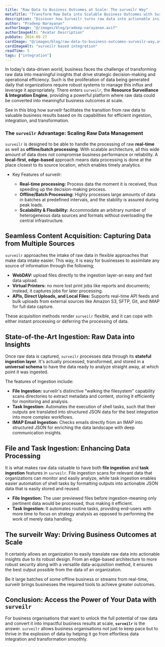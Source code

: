 ```yaml
---
title: "Raw Data to Business Outcomes at Scale: The surveilr Way"
metaTitle: "Transform Raw Data into Scalable Business Outcomes with Surveilr"
description: "Discover how Surveilr turns raw data into actionable insights, enhancing decision-making and operational efficiency for data-driven organizations."
author: "Pradeep Narayanan"
authorImage: "@/images/blog/pradeep-narayanan.avif"
authorImageAlt: "Avatar Description"
pubDate: 2024-09-27
cardImage: "@/images/blog/raw-data-to-business-outcomes-surveilr-way.avif"
cardImageAlt: "surveilr based integration"
readTime: 5
tags: ["integration"]
---
```


In today's data-driven world, business faces the challenge of transforming raw data into meaningful insights that drive strategic decision-making and operational efficiency. Such is the proliferation of data being generated daily that organizations require robust systems to manage this influx and leverage it appropriately. There enters `surveilr`, the **Resource Surveillance & Integration Engine**, providing a powerful platform where raw data could be converted into meaningful business outcomes at scale.

See in this blog how surveilr facilitates the transition from raw data to valuable business results based on its capabilities for efficient ingestion, integration, and transformation.


### The `surveilr` Advantage: Scaling Raw Data Management

`surveilr` is designed to be able to handle the processing of raw **real-time** as well as **offline/batch processing**. With scalable architecture, all this wide amount of data does not compromise business performance or reliability. A **local-first**, **edge-based** approach means data processing is done at the place closest to its source location, which enables timely analytics.

- Key Features of surveilr:

    - **Real-time processing:** Process data the moment it is received, thus speeding up the decision-making process.
    - **Offline/Batch Processing:** Highly processes large amounts of data in batches at predefined intervals, and the stability is assured during peak loads.
    - **Scalability & Flexibility:** Accommodate an arbitrary number of heterogeneous data sources and formats without overloading the central infrastructure.


## Seamless Content Acquisition: Capturing Data from Multiple Sources

`surveilr` approaches the intake of raw data in flexible approaches that make data intake easier. This way, it is easy for businesses to assimilate any source of information through the following;

- **WebDAV:** upload files directly to the ingestion layer-an easy and fast data upload.
- **Virtual Printers:** no more lost print jobs like reports and documents; instead, it captures jobs for later processing.
- **APIs, Direct Uploads, and Local Files:** Supports real-time API feeds and bulk uploads from external sources like Amazon S3, SFTP, Git, and IMAP for full data capture.

These acquisition methods render `surveilr` flexible, and it can cope with either instant processing or deferring the processing of data.

## State-of-the-Art Ingestion: Raw Data into Insights

Once raw data is captured, `surveilr` processes data through its **stateful ingestion layer**. It's actually processed, transformed, and stored in a **universal schema** to have the data ready to analyze straight away, at which point it was ingested.

The features of Ingestion include:

- **File Ingestion:** surveilr's distinctive "walking the filesystem" capability scans directories to extract metadata and content, storing it efficiently for monitoring and analysis.
- **Task Ingestion:** Automates the execution of shell tasks, such that their outputs are translated into structured JSON data for the best integration into more complex workflows.
- **IMAP Email Ingestion:** Checks emails directly from an IMAP into structured JSON for enriching the data landscape with deep communication insights.


## File and Task Ingestion: Enhancing Data Processing

It is what makes raw data valuable to have both **file ingestion** and **task ingestion** features in `surveilr`. File ingestion scans for relevant data that organizations can monitor and easily analyze, while task ingestion enables easier automation of shell tasks by formatting outputs into actionable JSON data that is easily stored and reused.

- **File Ingestion:** The user previewed files before ingestion-meaning only pertinent data would be processed, thus making it efficient.
- **Task Ingestion:** It automates routine tasks, providing end-users with more time to focus on strategy analysis as opposed to performing the work of merely data handling.


## The surveilr Way: Driving Business Outcomes at Scale

It certainly allows an organization to easily translate raw data into actionable insights due to its robust design. From an edge-based architecture to more robust security along with a versatile data-acquisition method, it ensures the best output possible from the data of an organization.

Be it large batches of some offline business or streams from real-time, surveilr brings businesses the required tools to achieve greater outcomes.


## Conclusion: Access the Power of Your Data with `surveilr`

For business organisations that want to unlock the full potential of raw data and convert it into impactful business results at scale, **`surveilr`** is the answer. `surveilr` allows business organisations not just to keep pace but to thrive in the explosion of data by helping it go from effortless data integration and transformation smoothly.
